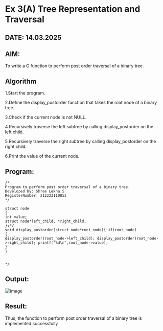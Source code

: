 # Ex 3(A) Tree Representation and Traversal
## DATE: 14.03.2025
## AIM:
To write a C function to perform post order traversal of a binary tree.

## Algorithm

1.Start the program.

2.Define the display_postorder function that takes the root node of a binary tree.

3.Check if the current node is not NULL.

4.Recursively traverse the left subtree by calling display_postorder on the left child.

5.Recursively traverse the right subtree by calling display_postorder on the right child.

6.Print the value of the current node. 

## Program:
```
/*
Program to perform post order traversal of a binary tree.
Developed by: Shree Lekha.S
RegisterNumber: 212223110052
*/

struct node
{
int value;
struct node*left_child, *right_child;
};*/
void display_postorder(struct node*root_node){ if(root_node)
{
display_postorder(root_node->left_child); display_postorder(root_node->right_child); printf("%d\n",root_node->value);
}
}


*/
```

## Output:
![image](https://github.com/user-attachments/assets/5795cabb-9ad4-48ad-a118-e9951ddb8fd7)



## Result:
Thus, the function to perform post order traversal of a binary tree is implemented successfully
